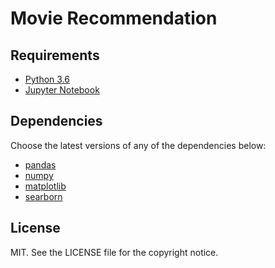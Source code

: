 # Movie Recommendation

## Requirements

* [Python 3.6](https://www.python.org/downloads/release/python-360/)
* [Jupyter Notebook](http://jupyter.org/)

## Dependencies

Choose the latest versions of any of the dependencies below:
* [pandas](https://pandas.pydata.org/)
* [numpy](http://www.numpy.org/)
* [matplotlib](https://matplotlib.org/)
* [searborn](https://seaborn.pydata.org/)


## License

MIT. See the LICENSE file for the copyright notice.
 
